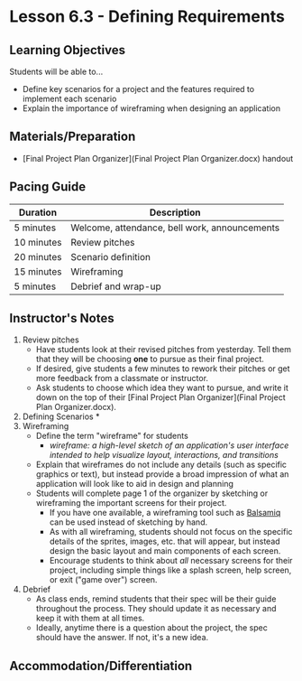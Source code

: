 # Lesson 6.3 - Defining Requirements

## Learning Objectives
Students will be able to...
  * Define key scenarios for a project and the features required to implement each scenario
  * Explain the importance of wireframing when designing an application


## Materials/Preparation
* [Final Project Plan Organizer](Final Project Plan Organizer.docx) handout

## Pacing Guide
| Duration  | Description                                   |
| --------- | --------------------------------------------- |
| 5 minutes | Welcome, attendance, bell work, announcements |
| 10 minutes | Review pitches |
| 20 minutes | Scenario definition |
| 15 minutes | Wireframing |
| 5 minutes | Debrief and wrap-up|

## Instructor's Notes
1. Review pitches
    * Have students look at their revised pitches from yesterday.  Tell them that they will be choosing **one** to pursue as their final project.
    * If desired, give students a few minutes to rework their pitches or get more feedback from a classmate or instructor.
    * Ask students to choose which idea they want to pursue, and write it down on the top of their [Final Project Plan Organizer](Final Project Plan Organizer.docx).
2. Defining Scenarios
    * 
3. Wireframing
    * Define the term "wireframe" for students
        * _wireframe: a high-level sketch of an application's user interface intended to help visualize layout, interactions, and transitions_
    * Explain that wireframes do not include any details (such as specific graphics or text), but instead provide a broad impression of what an application will look like to aid in design and planning
    * Students will complete page 1 of the organizer by sketching or wireframing the important screens for their project.
        * If you have one available, a wireframing tool such as [Balsamiq](https://balsamiq.com/) can be used instead of sketching by hand.
        * As with all wireframing, students should not focus on the specific details of the sprites, images, etc. that will appear, but instead design the basic layout and main components of each screen.
        * Encourage students to think about _all_ necessary screens for their project, including simple things like a splash screen, help screen, or exit ("game over") screen.
4. Debrief
    * As class ends, remind students that their spec will be their guide throughout the process.  They should update it as necessary and keep it with them at all times.
    * Ideally, anytime there is a question about the project, the spec should have the answer.  If not, it's a new idea.

## Accommodation/Differentiation
          
